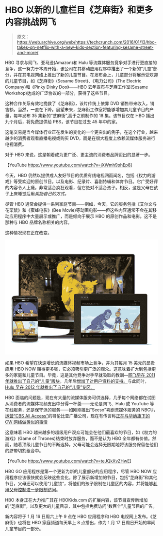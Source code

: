 # HBO 以新的儿童栏目《芝麻街》和更多内容挑战网飞 

> 原文：<https://web.archive.org/web/https://techcrunch.com/2016/01/13/hbo-takes-on-netflix-with-a-new-kids-section-featuring-sesame-street-and-more/>

HBO 寻求与网飞、亚马逊(Amazon)和 Hulu 等流媒体服务竞争对手进行更直接的竞争，这一努力于本周开始，该公司在其移动应用程序中推出了一个新的“儿童”部分，并在其电视网络上推出了新的儿童节目。在发布会上，儿童部分将展示受欢迎的儿童节目，如《芝麻街》(Sesame Street)、《电力公司》(The Electric Company)和《Pinky Dinky Doo》——HBO 去年宣布与芝麻工作室(Sesame Workshop)达成的广泛协议的一部分，获得了这些节目。

这种合作关系有效地挽救了《芝麻街》，该片传统上依靠 DVD 销售带来收入。销售额，当然，一直在下降。展望未来，芝麻街工作室将能够增加其儿童节目的产量，每年发布 35 集新的“芝麻街”,高于之前制作的 18 集。该节目仅在 HBO 播出九个月后，将免费提供给 PBS，该节目在过去 45 年中的家。

这笔交易是当今媒体行业正在发生的变化的一个更突出的例子，在这个行业，越来越少的消费者观看直播电视或购买 DVD，而是在很大程度上依赖流媒体服务进行电视消费。

对于 HBO 来说，这是朝着成为更广泛、更主流的消费者品牌迈出的显著一步。

【YouTube https://www.youtube.com/watch?v=jXWmh9phEp8]

今天，HBO 仍然以提供成人友好节目的优质有线电视网而闻名，包括《权力的游戏》等受欢迎的原创节目，以及电影、纪录片、喜剧特辑和体育节目。它广受好评的内容令人上瘾，非常适合疯狂观看，但它绝对不适合孩子。相反，这是父母在孩子上床睡觉后用*奖励自己的方式。*

尽管 HBO 通常会提供一系列家庭节目——例如，今天，它的服务包括《艾尔文与花栗鼠》和《蜜蜂电影》(Bee Movie)等动画电影——但这些内容通常不会在其移动应用程序中大量展示或推广，而是倾向于展示 HBO 的原创作品和电影。这不是那种与 HBO 品牌名称相关的内容。

这种情况现在正在改变。

![hbo kids](img/08b3e5d6290650cfb221531c35f59cbb.png)

如果 HBO 希望在快速增长的流媒体视频市场上竞争，并为其每月 15 美元的昂贵应用 HBO NOW 赚得更多钱，它必须吸引更广泛的观众。这意味着扩大到包括更多的家庭和儿童节目。毕竟，这是其他竞争对手早就吸取的教训—[网飞早在 2011 年就推出了自己的“儿童”版块](https://web.archive.org/web/20221209014328/https://beta.techcrunch.com/2011/08/16/netflix-now-for-kids/)，几年后[增加了对用户资料的支持。](https://web.archive.org/web/20221209014328/https://beta.techcrunch.com/2013/08/01/netflix-user-profiles/)与此同时，[Hulu 早在 2012 年就推出了自己的“儿童”专区。](https://web.archive.org/web/20221209014328/https://beta.techcrunch.com/2012/11/08/hulu-takes-on-netflix-with-hulu-kids-brings-commercial-free-kids-content-to-hulu-plus-subscribers/)

HBO 面临的问题是，现在有大量的流媒体服务可供选择，几乎每个网络都在试图从消费者的流媒体视频支出中分得一杯羹——无论是网飞、Hulu 或 YouTube 等在线服务，还是保守派的服务——如刚刚推出“Seeso”喜剧流媒体服务的 NBCU，[运营“CBS All Access”](https://web.archive.org/web/20221209014328/https://beta.techcrunch.com/2015/05/14/cbss-video-streaming-service-now-offers-live-tv-in-over-60-of-the-u-s/)的哥伦比亚广播公司，现在有传言称[正在与华纳旗下的 CW 网络做类似的事情](https://web.archive.org/web/20221209014328/http://www.bloomberg.com/news/articles/2016-01-11/cbs-warner-bros-said-to-consider-online-version-of-cw-network)

这意味着 HBO 越来越多的超级用户观众可能会在他们最喜欢的节目，如《权力的游戏》(Game of Thrones)结束时放弃服务，而不是认为 HBO 全年都有价值。然而，随着顶级儿童节目的不断选择，父母可能会选择无限期地将该服务保留在他们的脐带切割组合中。

【YouTube https://www.youtube.com/watch?v=teJQkXvZHwE]

HBO GO 应用程序是第一个更新为新的儿童部分的应用程序，尽管 HBO NOW 应用程序应该很快就会反映这些变化。除了展示新增加的节目，包括“芝麻街”和其他节目，父母还可以使用“儿童锁”，将他们的孩子限制在儿童区的内容，并将能够[利用父母控制进一步限制访问](https://web.archive.org/web/20221209014328/https://www.hbokids.com/faq/#parental)。

HBO 本身正在大力推广其在 HBOKids.com 的扩展内容，该节目宣传新增加的“芝麻街”，以及更大的儿童目录，其中包括免费访问“数百个”儿童节目的广告。

新内容将于 1 月 16 日周六上午 9 点在 HBO 应用程序和 HBO 电视网上发布。《芝麻街》也将在 HBO 家庭频道每天早上 8 点播出，作为 1 月 17 日周日开始的早间儿童节目的一部分。